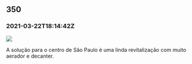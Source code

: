   

350
---

### 2021-03-22T18:14:42Z

![](https://bebiodicionario-com.s3.amazonaws.com/media/posts/202103/163533036_954928961913455_5992775411678362293_n_17877200108313008.jpg)

A solução para o centro de São Paulo é uma linda revitalização com muito aerador e decanter.

